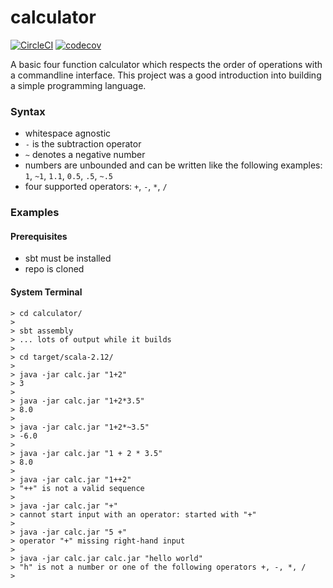 # calculator
[![CircleCI](https://circleci.com/gh/nathaniel-may/calculator.svg?style=svg&circle-token=d4aaaf5f775f37c059cd7278a6dad0baf76de183)](https://circleci.com/gh/nathaniel-may/calculator)
[![codecov](https://codecov.io/gh/nathaniel-may/calculator/branch/master/graph/badge.svg?token=DUjyjy1m0j)](https://codecov.io/gh/nathaniel-may/calculator)

A basic four function calculator which respects the order of operations with a commandline interface. This project was a good introduction into building a simple programming language.

### Syntax
- whitespace agnostic
- `-` is the subtraction operator
- `~` denotes a negative number
- numbers are unbounded and can be written like the following examples:
  `1`, `~1`, `1.1`, `0.5`, `.5`, `~.5`
- four supported operators: `+`, `-`, `*`, `/`

### Examples

#### Prerequisites
- sbt must be installed
- repo is cloned

#### System Terminal
```
> cd calculator/
>
> sbt assembly
> ... lots of output while it builds
>
> cd target/scala-2.12/
>
> java -jar calc.jar "1+2"
> 3
>
> java -jar calc.jar "1+2*3.5"
> 8.0
>
> java -jar calc.jar "1+2*~3.5"
> -6.0
>
> java -jar calc.jar "1 + 2 * 3.5"
> 8.0
>
> java -jar calc.jar "1++2"
> "++" is not a valid sequence
>
> java -jar calc.jar "+"
> cannot start input with an operator: started with "+"
>
> java -jar calc.jar "5 +"
> operator "+" missing right-hand input
>
> java -jar calc.jar calc.jar "hello world"
> "h" is not a number or one of the following operators +, -, *, /
>
```